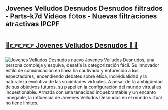 ## Jovenes Velludos Desnudos D𝚎sn𝚞dos filtr𝚊dos - Parts-k7d Vid𝚎os f𝚘tos - N𝚞evas filtr𝚊ciones atr𝚊ctivas IPCPF

# <h2><a href="http://mb8kcz.tromn.icu/?c=Jovenes+Velludos+Desnudos">🔗👉👉👉 Jovenes Velludos Desnudos 🔗🔗</a></h2>

[![Jovenes Velludos Desnudos nuevo](https://i.imgur.com/pEAQMta.gif)](http://mb8kcz.tromn.icu/?c=Jovenes+Velludos+Desnudos)
Jovenes Velludos Desnudos, una persona compleja y esquiva, desafía la categorización fácil. Su innovador estilo de comunicación en línea ha cautivado y enfurecido a los espectadores, encendiendo debates sobre ética, individualidad y la naturaleza evolutiva de las sociedades virtuales. A pesar de la ambigüedad de sus objetivos futuros, su papel en la configuración del mundo virtual es incuestionable. Armada con una tenacidad inquebrantable y un encanto innegable, la influencia de Jovenes Velludos Desnudos en el mundo virtual no tiene límites.
